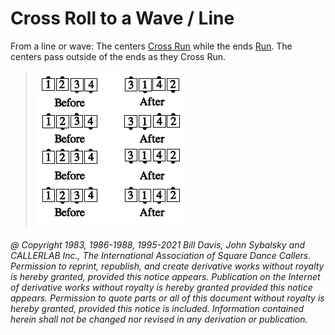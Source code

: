 
# Cross Roll to a Wave / Line

From a line or wave: The centers [Cross Run](../b2/run.md) while the
ends [Run](../b2/run.md). The centers pass outside of the ends as they
Cross Run.

> 
> ![alt](cross_roll.png)
>

###### @ Copyright 1983, 1986-1988, 1995-2021 Bill Davis, John Sybalsky and CALLERLAB Inc., The International Association of Square Dance Callers. Permission to reprint, republish, and create derivative works without royalty is hereby granted, provided this notice appears. Publication on the Internet of derivative works without royalty is hereby granted provided this notice appears. Permission to quote parts or all of this document without royalty is hereby granted, provided this notice is included. Information contained herein shall not be changed nor revised in any derivation or publication.
